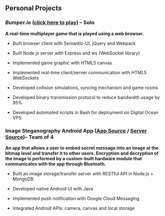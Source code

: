 ## Personal Projects

### _Bumper.io_ ([click here to play](http://demo.jttwest.me)) – Solo
**A real-time multiplayer game that is played using a web browser.**

- Built browser client with Semantic-UI, jQuery and Webpack

- Built Node.js server with Express and ws (WebSocket library)

- Implemented game graphic with HTML5 canvas

- Implemented real-time client/server communication with HTML5 WebSockets

- Developed collision simulations, syncing mechanism and game rooms

- Developed binary transmission protocol to reduce bandwidth usage by 95%

- Developed automated scripts in Bash for deployment on Digital Ocean VPS

### Image Steganography Android App ([App Source](https://github.com/JttWest/StegoCrypto_App) / [Server Source](https://github.com/JttWest/StegoCrypto_server))– Team of 4
**An app that allows a user to embed secret message into an image at the bitmap level and transfer it to other users. Encryption and decryption of the image is performed by a custom-built hardware module that communicates with the app through Bluetooth.**

- Built an image storage/transfer server with RESTful API in Node.js + MongoDB

- Developed native Android UI with Java

- Implemented push notification with Google Cloud Messaging

- Integrated Android APIs: camera, canvas and local storage 

